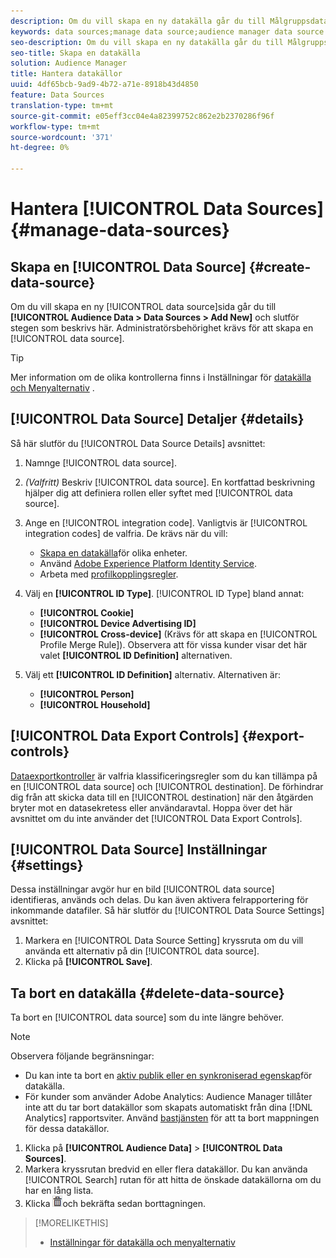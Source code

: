 ```yaml
---
description: Om du vill skapa en ny datakälla går du till Målgruppsdata > Datakällor > Lägg till ny och slutför stegen för varje avsnitt som beskrivs här. Administratörsbehörighet krävs för att skapa en datakälla.
keywords: data sources;manage data source;audience manager data source
seo-description: Om du vill skapa en ny datakälla går du till Målgruppsdata > Datakällor > Lägg till ny och slutför stegen för varje avsnitt som beskrivs här. Administratörsbehörighet krävs för att skapa en datakälla.
seo-title: Skapa en datakälla
solution: Audience Manager
title: Hantera datakällor
uuid: 4df65bcb-9ad9-4b72-a71e-8918b43d4850
feature: Data Sources
translation-type: tm+mt
source-git-commit: e05eff3cc04e4a82399752c862e2b2370286f96f
workflow-type: tm+mt
source-wordcount: '371'
ht-degree: 0%

---
```



# Hantera [!UICONTROL Data Sources] {#manage-data-sources}

## Skapa en [!UICONTROL Data Source] {#create-data-source}

Om du vill skapa en ny [!UICONTROL data source]sida går du till **[!UICONTROL Audience Data > Data Sources > Add New]** och slutför stegen som beskrivs här. Administratörsbehörighet krävs för att skapa en [!UICONTROL data source].

<!-- create-datasource.xml -->

>[!TIP]
>
>Mer information om de olika kontrollerna finns i Inställningar för [datakälla och Menyalternativ](../features/datasources-list-and-settings.md#settings-menu-options) .

## [!UICONTROL Data Source] Detaljer {#details}

Så här slutför du [!UICONTROL Data Source Details] avsnittet:

1. Namnge [!UICONTROL data source].
1. *(Valfritt)* Beskriv [!UICONTROL data source]. En kortfattad beskrivning hjälper dig att definiera rollen eller syftet med [!UICONTROL data source].
1. Ange en [!UICONTROL integration code]. Vanligtvis är [!UICONTROL integration codes] de valfria. De krävs när du vill:

   * [Skapa en datakälla](../features/profile-merge-rules/merge-rules-start.md#create-data-source)för olika enheter.
   * Använd [Adobe Experience Platform Identity Service](https://docs.adobe.com/content/help/en/id-service/using/home.html).
   * Arbeta med [profilkopplingsregler](../features/profile-merge-rules/merge-rules-start.md).

1. Välj en **[!UICONTROL ID Type]**. [!UICONTROL ID Type] bland annat:

   * **[!UICONTROL Cookie]**
   * **[!UICONTROL Device Advertising ID]**
   * **[!UICONTROL Cross-device]** (Krävs för att skapa en [!UICONTROL Profile Merge Rule]). Observera att för vissa kunder visar det här valet **[!UICONTROL ID Definition]** alternativen.

1. Välj ett **[!UICONTROL ID Definition]** alternativ. Alternativen är:

   * **[!UICONTROL Person]**
   * **[!UICONTROL Household]**

## [!UICONTROL Data Export Controls] {#export-controls}

[Dataexportkontroller](../features/data-export-controls.md) är valfria klassificeringsregler som du kan tillämpa på en [!UICONTROL data source] och [!UICONTROL destination]. De förhindrar dig från att skicka data till en [!UICONTROL destination] när den åtgärden bryter mot en datasekretess eller användaravtal. Hoppa över det här avsnittet om du inte använder det [!UICONTROL Data Export Controls].

## [!UICONTROL Data Source] Inställningar {#settings}

Dessa inställningar avgör hur en bild [!UICONTROL data source] identifieras, används och delas. Du kan även aktivera felrapportering för inkommande datafiler. Så här slutför du [!UICONTROL Data Source Settings] avsnittet:

1. Markera en [!UICONTROL Data Source Setting] kryssruta om du vill använda ett alternativ på din [!UICONTROL data source].
2. Klicka på **[!UICONTROL Save]**.

## Ta bort en datakälla {#delete-data-source}

<!-- t_datasource_delete.xml -->

Ta bort en [!UICONTROL data source] som du inte längre behöver.

>[!NOTE]
>
>Observera följande begränsningar:
>
>* Du kan inte ta bort en [aktiv publik eller en synkroniserad egenskap](../features/traits/client-activity-synced-audience-traits.md)för datakälla.
>* För kunder som använder Adobe Analytics: Audience Manager tillåter inte att du tar bort datakällor som skapats automatiskt från dina [!DNL Analytics] rapportsviter. Använd [bastjänsten](https://docs.adobe.com/content/help/en/core-services/interface/about-core-services/core-services-landing.html) för att ta bort mappningen för dessa datakällor.


1. Klicka på **[!UICONTROL Audience Data]** > **[!UICONTROL Data Sources]**.
1. Markera kryssrutan bredvid en eller flera datakällor.
Du kan använda [!UICONTROL Search] rutan för att hitta de önskade datakällorna om du har en lång lista.
1. Klicka ![](assets/icon_trash.png)och bekräfta sedan borttagningen.


>[!MORELIKETHIS]
>
>* [Inställningar för datakälla och menyalternativ](../features/datasources-list-and-settings.md#settings-menu-options)